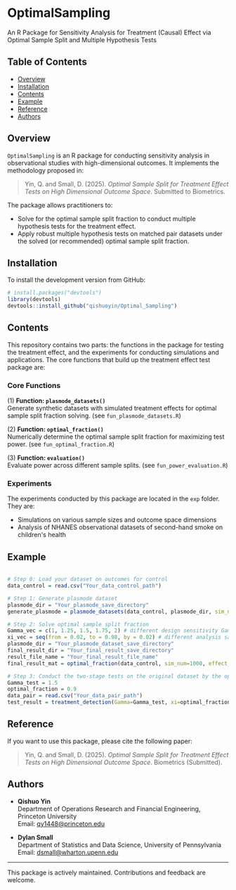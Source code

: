 # OptimalSampling

An R Package for Sensitivity Analysis for Treatment (Causal) Effect via Optimal Sample Split and Multiple Hypothesis Tests

## Table of Contents

- [Overview](#Overview)
- [Installation](#Installation)
- [Contents](#Contents)
- [Example](#Example)
- [Reference](#Reference)
- [Authors](#Authors)


## Overview

`OptimalSampling` is an R package for conducting sensitivity analysis in observational studies with high-dimensional outcomes. It implements the methodology proposed in:

> Yin, Q. and Small, D. (2025). *Optimal Sample Split for Treatment Effect Tests on High Dimensional Outcome Space*. Submitted to Biometrics.

The package allows practitioners to:

- Solve for the optimal sample split fraction to conduct multiple hypothesis tests for the treatment effect.
- Apply robust multiple hypothesis tests on matched pair datasets under the solved (or recommended) optimal sample split fraction. 

## Installation

To install the development version from GitHub:

```R
# install.packages("devtools")
library(devtools)
devtools::install_github("qishuoyin/Optimal_Sampling")
```


## Contents
This repository contains two parts: the functions in the package for testing the treatment effect, and the experiments for conducting simulations and applications. The core functions that build up the treatment effect test package are: 


### Core Functions

(1) **Function: `plasmode_datasets()`**  
Generate synthetic datasets with simulated treatment effects for optimal sample split fraction solving. (see `fun_plasmode_datasets.R`)

(2) **Function: `optimal_fraction()`**  
Numerically determine the optimal sample split fraction for maximizing test power. (see `fun_optimal_fraction.R`)

(3) **Function: `evaluation()`**  
Evaluate power across different sample splits. (see `fun_power_evaluation.R`)


### Experiments

The experiments conducted by this package are located in the `exp` folder. They are: 

- Simulations on various sample sizes and outcome space dimensions
- Analysis of NHANES observational datasets of second-hand smoke on children's health



## Example

```R

# Step 0: Load your dataset on outcomes for control
data_control = read.csv("Your_data_control_path")

# Step 1: Generate plasmode dataset
plasmode_dir = "Your_plasmode_save_directory"
generate_plasmode = plasmode_datasets(data_control, plasmode_dir, sim_num=1000, effect_ratio=0.1, effect_size_lower=0.05, effect_size_upper=0.2)

# Step 2: Solve optimal sample split fraction
Gamma_vec = c(1, 1.25, 1.5, 1.75, 2) # different design sensitivity Gamma
xi_vec = seq(from = 0.02, to = 0.98, by = 0.02) # different analysis sample fraction
plasmode_dir = "Your_plasmode_dataset_save_directory"
final_result_dir = "Your_final_result_save_directory"
result_file_name = "Your_final_result_file_name"
final_result_mat = optimal_fraction(data_control, sim_num=1000, effect_ratio=0.1, effect_size_lower=0.05, effect_size_upper=0.2, Gamma_vec, xi_vec, err_tolerant=0.01, method="rank", plasmode_dir, test_result_dir=NULL, final_result_dir, result_file_name)

# Step 3: Conduct the two-stage tests on the original dataset by the optimal sample split fraction
Gamma_test = 1.5
optimal_fraction = 0.9
data_pair = read.csv("Your_data_pair_path")
test_result = treatment_detection(Gamma=Gamma_test, xi=optimal_fraction, V=data_pair, method="rank")

```


## Reference

If you want to use this package, please cite the following paper:

> Yin, Q. and Small, D. (2025). *Optimal Sample Split for Treatment Effect Tests on High Dimensional Outcome Space*. Biometrics (Submitted).

## Authors

- **Qishuo Yin**\
  Department of Operations Research and Financial Engineering, Princeton University\
  Email: [qy1448@princeton.edu](mailto\:qy1448@princeton.edu)

- **Dylan Small**\
  Department of Statistics and Data Science, University of Pennsylvania\
  Email: [dsmall@wharton.upenn.edu](mailto\:dsmall@wharton.upenn.edu)

---

This package is actively maintained. Contributions and feedback are welcome.



